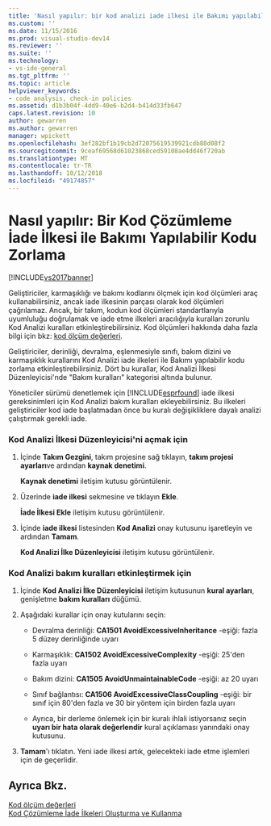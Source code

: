 ```yaml
---
title: 'Nasıl yapılır: bir kod analizi iade ilkesi ile Bakımı yapılabilir kodu zorlama | Microsoft Docs'
ms.custom: ''
ms.date: 11/15/2016
ms.prod: visual-studio-dev14
ms.reviewer: ''
ms.suite: ''
ms.technology:
- vs-ide-general
ms.tgt_pltfrm: ''
ms.topic: article
helpviewer_keywords:
- code analysis, check-in policies
ms.assetid: d1b3b04f-4dd9-40e6-b2d4-b414d33fb647
caps.latest.revision: 10
author: gewarren
ms.author: gewarren
manager: wpickett
ms.openlocfilehash: 3ef282bf1b19cb2d72075619539921cdb88d08f2
ms.sourcegitcommit: 9ceaf69568d61023868ced59108ae4dd46f720ab
ms.translationtype: MT
ms.contentlocale: tr-TR
ms.lasthandoff: 10/12/2018
ms.locfileid: "49174857"
---
```

# <a name="how-to-enforce-maintainable-code-with-a-code-analysis-check-in-policy"></a>Nasıl yapılır: Bir Kod Çözümleme İade İlkesi ile Bakımı Yapılabilir Kodu Zorlama
[!INCLUDE[vs2017banner](../includes/vs2017banner.md)]

Geliştiriciler, karmaşıklığı ve bakımı kodlarını ölçmek için kod ölçümleri araç kullanabilirsiniz, ancak iade ilkesinin parçası olarak kod ölçümleri çağrılamaz. Ancak, bir takım, kodun kod ölçümleri standartlarıyla uyumluluğu doğrulamak ve iade etme ilkeleri aracılığıyla kuralları zorunlu Kod Analizi kuralları etkinleştirebilirsiniz. Kod ölçümleri hakkında daha fazla bilgi için bkz: [kod ölçüm değerleri](../code-quality/code-metrics-values.md).  
  
 Geliştiriciler, derinliği, devralma, eşlenmesiyle sınıfı, bakım dizini ve karmaşıklık kurallarını Kod Analizi iade ilkeleri ile Bakımı yapılabilir kodu zorlama etkinleştirebilirsiniz. Dört bu kurallar, Kod Analizi İlkesi Düzenleyicisi'nde "Bakım kuralları" kategorisi altında bulunur.  
  
 Yöneticiler sürümü denetlemek için [!INCLUDE[esprfound](../includes/esprfound-md.md)] iade ilkesi gereksinimleri için Kod Analizi bakım kuralları ekleyebilirsiniz. Bu ilkeleri geliştiriciler kod iade başlatmadan önce bu kuralı değişikliklere dayalı analizi çalıştırmak gerekli iade.  
  
### <a name="to-open-the-code-analysis-policy-editor"></a>Kod Analizi İlkesi Düzenleyicisi'ni açmak için  
  
1.  İçinde **Takım Gezgini**, takım projesine sağ tıklayın, **takım projesi ayarları**ve ardından **kaynak denetimi**.  
  
     **Kaynak denetimi** iletişim kutusu görüntülenir.  
  
2.  Üzerinde **iade ilkesi** sekmesine ve tıklayın **Ekle**.  
  
     **İade İlkesi Ekle** iletişim kutusu görüntülenir.  
  
3.  İçinde **iade ilkesi** listesinden **Kod Analizi** onay kutusunu işaretleyin ve ardından **Tamam**.  
  
     **Kod Analizi İlke Düzenleyicisi** iletişim kutusu görüntülenir.  
  
### <a name="to-enable-code-analysis-maintainability-rules"></a>Kod Analizi bakım kuralları etkinleştirmek için  
  
1.  İçinde **Kod Analizi İlke Düzenleyicisi** iletişim kutusunun **kural ayarları**, genişletme **bakım kuralları** düğümü.  
  
2.  Aşağıdaki kurallar için onay kutularını seçin:  
  
    -   Devralma derinliği: **CA1501 AvoidExcessiveInheritance** -eşiği: fazla 5 düzey derinliğinde uyarı  
  
    -   Karmaşıklık: **CA1502 AvoidExcessiveComplexity** -eşiği: 25'den fazla uyarı  
  
    -   Bakım dizini: **CA1505 AvoidUnmaintainableCode** -eşiği: az 20 uyarı  
  
    -   Sınıf bağlantısı: **CA1506 AvoidExcessiveClassCoupling** -eşiği: bir sınıf için 80'den fazla ve 30 bir yöntem için birden fazla uyarı  
  
    -   Ayrıca, bir derleme önlemek için bir kuralı ihlali istiyorsanız seçin **uyarı bir hata olarak değerlendir** kural açıklaması yanındaki onay kutusunu.  
  
3.  **Tamam**'ı tıklatın. Yeni iade ilkesi artık, gelecekteki iade etme işlemleri için de geçerlidir.  
  
## <a name="see-also"></a>Ayrıca Bkz.  
 [Kod ölçüm değerleri](../code-quality/code-metrics-values.md)   
 [Kod Çözümleme İade İlkeleri Oluşturma ve Kullanma](../code-quality/creating-and-using-code-analysis-check-in-policies.md)



